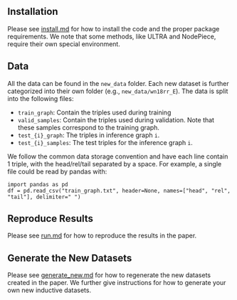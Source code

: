 ## Installation

Please see [install.md](./install.md) for how to install the code and the proper package requirements. We note that some methods, like ULTRA and NodePiece, require their own special environment.

## Data

All the data can be found in the `new_data` folder. Each new dataset is further categorized into their own folder (e.g., `new_data/wn18rr_E`). The data is split into the following files:
- `train_graph`: Contain the triples used during training
- `valid_samples`: Contain the triples used during validation. Note that these samples correspond to the training graph.
- `test_{i}_graph`: The triples in inference graph `i`.  
- `test_{i}_samples`: The test triples for the inference graph `i`.

We follow the common data storage convention and have each line contain 1 triple, with the head/rel/tail separated by a space. For example, a single file could be read by pandas with:
```
import pandas as pd 
df = pd.read_csv("train_graph.txt", header=None, names=["head", "rel", "tail"], delimiter=" ")
```

## Reproduce Results

Please see [run.md](./run.md) for how to reproduce the results in the paper. 


## Generate the New Datasets

Please see [generate_new.md](./generate_new.md) for how to regenerate the new datasets created in the paper. We further give instructions for how to generate your own new inductive datasets.
